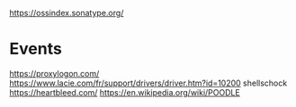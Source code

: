 https://ossindex.sonatype.org/

# Events
https://proxylogon.com/
https://www.lacie.com/fr/support/drivers/driver.htm?id=10200 shellschock
https://heartbleed.com/
https://en.wikipedia.org/wiki/POODLE